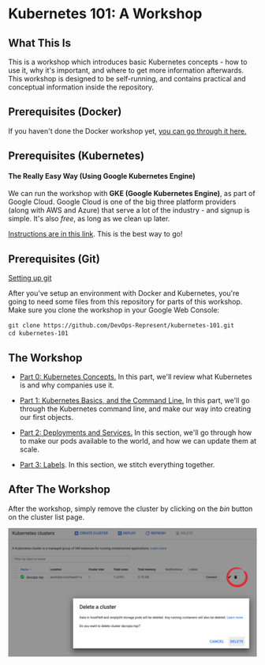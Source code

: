 # Kubernetes 101: A Workshop

## What This Is

This is a workshop which introduces basic Kubernetes concepts - how to use it, why it's important, and where to get more information afterwards. This workshop is designed to be self-running, and contains practical and conceptual information inside the repository.

## Prerequisites (Docker)

If you haven't done the Docker workshop yet, [you can go through it here.](https://github.com/DevOps-Represent/docker-101)

## Prerequisites (Kubernetes)

#### The Really Easy Way (Using Google Kubernetes Engine)

We can run the workshop with **GKE (Google Kubernetes Engine)**, as part of Google Cloud. Google Cloud is one of the big three platform providers (along with AWS and Azure) that serve a lot of the industry - and signup is simple. It's also *free*, as long as we clean up later.

[Instructions are in this link](https://github.com/DevOps-Represent/kubernetes-101/blob/master/Setup-with-Google-Cloud.md). This is the best way to go!

## Prerequisites (Git)

[Setting up git](https://docs.github.com/en/github/getting-started-with-github/set-up-git)

After you've setup an environment with Docker and Kubernetes, you're going to need some files from this repository for parts of this workshop. Make sure you clone the workshop in your Google Web Console:

```
git clone https://github.com/DevOps-Represent/kubernetes-101.git
cd kubernetes-101
```

## The Workshop

 - [Part 0: Kubernetes Concepts.](https://github.com/DevOps-Represent/kubernetes-101/blob/master/0-K8S-Concepts.md) In this part, we'll review what Kubernetes is and why companies use it.

 - [Part 1: Kubernetes Basics, and the Command Line.](https://github.com/DevOps-Represent/kubernetes-101/blob/master/1-Kubernetes-Basics.md) In this part, we'll go through the Kubernetes command line, and make our way into creating our first objects.

 - [Part 2: Deployments and Services.](https://github.com/DevOps-Represent/kubernetes-101/blob/master/2-Deployments-and-Services.md) In this section, we'll go through how to make our pods available to the world, and how we can update them at scale.

 - [Part 3: Labels](https://github.com/DevOps-Represent/kubernetes-101/blob/master/3-Labels.md). In this section, we stitch everything together.


## After The Workshop

After the workshop, simply remove the cluster by clicking on the *bin* button on the cluster list page.

![Google Won't Charge](images/15-cleanup.png)


